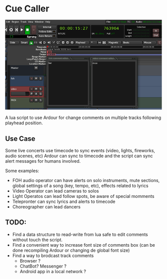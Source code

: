 # Cue Caller 

![Cue Caller](cueCaller_script_lua.png)

A lua script to use Ardour for change comments on multiple tracks following playhead position.

## Use Case

Some live concerts use timecode to sync events (video, lights, fireworks, audio scenes, etc) Ardour can sync to timecode and the script can sync alert messages for humans involved.

Some examples:

* FOH audio operator can have alerts on solo instruments,  mute sections, global settings of a song (key, tempo, etc), effects related to lyrics
* Video Operator can lead cameras to solos
* Light Operatos can lead follow spots, be aware of special momments
* Telepronter can sync lyrics and alerts to timecode
* Choreographer can lead dancers


## TODO:
  * Find a data structure to read-write from lua safe to edit comments without touch the script.
  * Find a convenient way to increase font size of comments box (can be done recompiling Ardour or changing de global font size)
  * Find a way to brodcast track comments 
    * Browser ?
    * ChatBot? Messenger ?
    * Android app in a local network ?


